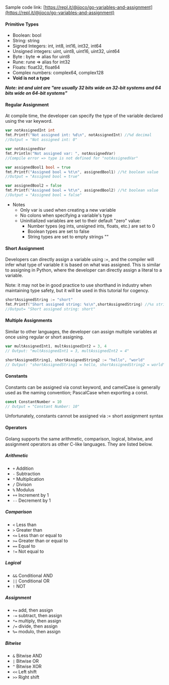 Sample code link: [https://repl.it/@jjoco/go-variables-and-assignment](https://repl.it/@jjoco/go-variables-and-assignment)

#### Primitive Types

- Boolean: bool
- String: string
- Signed Integers: int, int8, int16, int32, int64
- Unsigned integers: uint, uint8, uint16, uint32, uint64
- Byte : byte => alias for uint8
- Rune: rune => alias for int32
- Floats: float32, float64
- Complex numbers: complex64, complex128
- **Void is not a type**

***Note: int and uint are "are usually 32 bits wide on 32-bit systems and 64 bits wide on 64-bit systems"***

#### Regular Assignment

At compile time, the developer can specify the type of the variable declared using the var keyword. 
```go
var notAssignedInt int
fmt.Printf("Not assigned int: %d\n", notAssignedInt) //%d decimal
//Output = "Not assigned int: 0"

var notAssignedVar
fmt.Println("Not assigned var: ", notAssignedVar)
//Compile error => type is not defined for "notAssignedVar"

var assignedBool1 bool = true
fmt.Printf("Assigned bool = %t\n", assignedBool1) //%t boolean value
//Output = "Assigned bool = true"

var assignedBool2 = false
fmt.Printf("Assigned bool = %t\n", assignedBool2) //%t boolean value
//Output = "Assigned bool = false"
```

- Notes
  - Only var is used when creating a new variable
  - No colons when specifying a variable's type
  - Uninitialized variables are set to their default "zero" value:
    - Number types (eg ints, unsigned ints, floats, etc.) are set to 0
    - Boolean types are set to false
    - String types are set to empty strings ""

#### Short Assignment

Developers can directly assign a variable using :=, and the compiler will infer what type of variable it is based on what was assigned. This is similar to assigning in Python, where the developer can directly assign a literal to a variable.

Note: it may not be in good practice to use shorthand in industry when maintaining type safety, but it will be used in this tutorial for cogency.

```go
shortAssignedString := "short"
fmt.Printf("Short assigned string: %s\n",shortAssignedString) //%s string
//Output= "Short assigned string: short"
```

#### Multiple Assignments

Similar to other languages, the developer can assign multiple variables at once using regular or short assigning.
```go
var multAssignedInt1, multAssignedInt2 = 3, 4
// Output: "multAssignedInt1 = 3, multAssignedInt2 = 4"

shortAssignedString1, shortAssignedString2 := "hello", "world"
// Output: "shortAssignedString1 = hello, shortAssignedString2 = world"
```
#### Constants

Constants can be assigned via const keyword, and camelCase is generally used as the naming convention; PascalCase when exporting a const.
```go
const ConstantNumber = 10
// Output = "Constant Number: 10"
```
Unfortunately, constants cannot be assigned via := short assignment syntax

#### Operators

Golang supports the same arithmetic, comparison, logical, bitwise, and assignment operators as other C-like languages. They are listed below.

##### Arithmetic

- `+` Addition
- `-` Subtraction
- `*` Multiplication
- `/` Divison
- `%` Modulus
- `++` Increment by 1
- `--` Decrement by 1

##### Comparison

- `<` Less than
- `>` Greater than
- `<=` Less than or equal to
- `>=` Greater than or equal to
- `==` Equal to
- `!=` Not equal to

##### Logical

- `&&` Conditional AND
- `||` Conditional OR
- `!` NOT

##### Assignment

- `+=` add, then assign
- `-=` subtract, then assign
- `*=` multiply, then assign
- `/=` divide, then assign
- `%=` modulo, then assign

##### Bitwise

- `&` Bitwise AND
- `|` Bitwise OR
- `^` Bitwise XOR
- `<<` Left shift
- `>>` Right shift